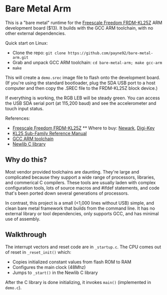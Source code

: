 Bare Metal Arm
==============

This is a "bare metal" runtime for the 
[Freescale Freedom FRDM-KL25Z](http://www.freescale.com/webapp/sps/site/prod_summary.jsp?code=FRDM-KL25Z) 
ARM development board ($13). It builds with the GCC ARM toolchain, with no other external dependencies. 

Quick start on Linux:
* Clone the repo: `git clone https://github.com/payne92/bare-metal-arm.git`
* Grab and unpack GCC ARM toolchain: `cd bare-metal-arm; make gcc-arm`
* `make`

This will create a `demo.srec` image file to flash onto the development board.  (If you're using
the standard bootloader, plug the SDA USB port to a host computer and then copy the .SREC file
to the FRDM-KL25Z block device.)  

If everything is working, the RGB LEB will be steady green.  You can access the USB SDA serial port (at 115,200 baud)
and see the accelerometer and touch input status.

References:
* [Freescale Freedom FRDM-KL25Z](http://www.freescale.com/webapp/sps/site/prod_summary.jsp?code=FRDM-KL25Z)
** Where to buy: [Newark](http://www.newark.com/jsp/search/productdetail.jsp?SKU=28W5033&CMP=KNC-GPLA&mckv=|pcrid|27090073701|plid|),
[Digi-Key](http://www.digikey.com/product-detail/en/FRDM-KL25Z/FRDM-KL25Z-ND/3529594?WT.mc_id=PLA_3529594)
* [KL25 Sub-Family Reference Manual](http://cache.freescale.com/files/32bit/doc/ref_manual/KL25P80M48SF0RM.pdf)
* [GCC ARM toolchain](https://launchpad.net/gcc-arm-embedded)
* [Newlib C library](http://sourceware.org/newlib/)

Why do this?
------------

Most vendor provided toolchains are daunting. They're large and complicated because they support a wide
range of processors, libraries, and commerical C compilers.  These tools are usually laden with 
complex configuration tools, lots of source macros and #ifdef statements, and code that's been ported
down several generations of processors.

In contrast, this project is a small (<1,000 lines without USB) simple, and clean bare metal framework that builds 
from the command line.  It has no external library or tool dependencies, only supports GCC, and has minimal use of
assembly.

Walkthrough
-----------

The interrupt vectors and reset code are in `_startup.c`.  The CPU comes out of reset in `_reset_init()` which:
* Copies initialized constant values from flash ROM to RAM
* Configures the main clock (48Mhz)
* Jumps to `_start()` in the Newlib C library

After the C library is done initializing, it invokes `main()` (implemented in `demo.c`).
